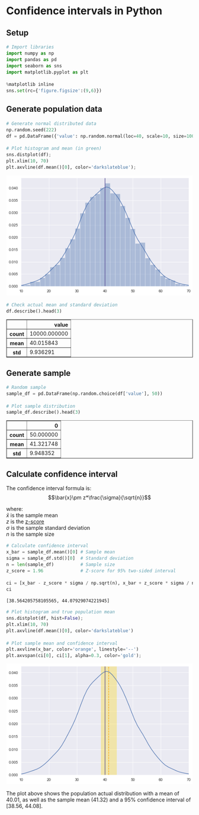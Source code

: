 # Confidence intervals in Python

## Setup

```python
# Import libraries
import numpy as np
import pandas as pd
import seaborn as sns
import matplotlib.pyplot as plt

%matplotlib inline
sns.set(rc={'figure.figsize':(9,6)})
```

## Generate population data

```python
# Generate normal distributed data
np.random.seed(222)
df = pd.DataFrame({'value': np.random.normal(loc=40, scale=10, size=10000)})

# Plot histogram and mean (in green)
sns.distplot(df);
plt.xlim(10, 70)
plt.axvline(df.mean()[0], color='darkslateblue');
```

    
![png](python_confidence_intervals_files/python_confidence_intervals_4_0.png)
    

```python
# Check actual mean and standard deviation
df.describe().head(3)
```

<div>

<table border="1" class="dataframe">
  <thead>
    <tr style="text-align: right;">
      <th></th>
      <th>value</th>
    </tr>
  </thead>
  <tbody>
    <tr>
      <th>count</th>
      <td>10000.000000</td>
    </tr>
    <tr>
      <th>mean</th>
      <td>40.015843</td>
    </tr>
    <tr>
      <th>std</th>
      <td>9.936291</td>
    </tr>
  </tbody>
</table>
</div>

## Generate sample 

```python
# Random sample
sample_df = pd.DataFrame(np.random.choice(df['value'], 50))

# Plot sample distribution
sample_df.describe().head(3)
```

<div>

<table border="1" class="dataframe">
  <thead>
    <tr style="text-align: right;">
      <th></th>
      <th>0</th>
    </tr>
  </thead>
  <tbody>
    <tr>
      <th>count</th>
      <td>50.000000</td>
    </tr>
    <tr>
      <th>mean</th>
      <td>41.321748</td>
    </tr>
    <tr>
      <th>std</th>
      <td>9.948352</td>
    </tr>
  </tbody>
</table>
</div>

## Calculate confidence interval

The confidence interval formula is:
$$\bar{x}\pm z*\frac{\sigma}{\sqrt{n}}$$

where:  
$\bar{x}$ is the sample mean  
$z$ is the [z-score](https://en.wikipedia.org/wiki/Standard_score)  
$\sigma$ is the sample standard deviation  
$n$ is the sample size  

```python
# Calculate confidence interval
x_bar = sample_df.mean()[0] # Sample mean
sigma = sample_df.std()[0]  # Standard deviation
n = len(sample_df)          # Sample size
z_score = 1.96              # Z-score for 95% two-sided interval

ci = [x_bar - z_score * sigma / np.sqrt(n), x_bar + z_score * sigma / np.sqrt(n)]
ci
```

    [38.564205758105565, 44.07929074221945]

```python
# Plot histogram and true population mean
sns.distplot(df, hist=False);
plt.xlim(10, 70)
plt.axvline(df.mean()[0], color='darkslateblue')

# Plot sample mean and confidence interval
plt.axvline(x_bar, color='orange', linestyle='--')
plt.axvspan(ci[0], ci[1], alpha=0.3, color='gold');
```

    
![png](python_confidence_intervals_files/python_confidence_intervals_11_0.png)
    

The plot above shows the population actual distribution with a mean of 40.01, as well as the sample mean (41.32) and a 95% confidence interval of [38.56, 44.08].
